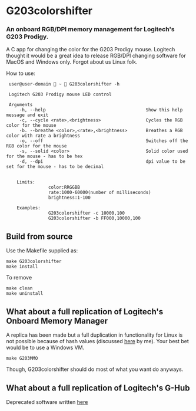 # G203colorshifter
### An onboard RGB/DPI memory management for Logitech's G203 Prodigy.

A C app for changing the color for the G203 Prodigy mouse. Logitech thought it would be a great idea to release RGB/DPI changing software for MacOS and Windows only. Forgot about us Linux folk.

How to use:
```
 user@user-domain  ~  G203colorshifter -h

 Logitech G203 Prodigy mouse LED control

 Arguments
     -h, --help                                      Show this help message and exit
     -c, --cycle <rate>,<brightness>                 Cycles the RGB color for the mouse
     -b. --breathe <color>,<rate>,<brightness>       Breathes a RGB color with rate a brightness
     -o, --off                                       Switches off the RGB color for the mouse
     -s, --solid <color>                             Solid color used for the mouse - has to be hex
     -d, --dpi                                       dpi value to be set for the mouse - has to be decimal


    Limits:
                color:RRGGBB
                rate:1000-60000(number of milliseconds)
                brightness:1-100

    Examples:
                G203colorshifter -c 10000,100
                G203colorshifter -b FF000,10000,100
```

## Build from source

Use the Makefile supplied as:
```
make G203colorshifter
make install
```
To remove
```
make clean
make uninstall
```
## What about a full replication of Logitech's Onboard Memory Manager

A replica has been made but a full duplication in functionality for Linux is not possible because of hash values (discussed [here](https://gitlab.com/wady101/rgb-logitech-g203/-/tree/master/etc/readme.md) by me). Your best bet would be to use a Windows VM.
```
make G203MMO
```

Though, G203colorshifter should do most of what you want do anyways.

## What about a full replication of Logitech's G-Hub

Deprecated software written [here](https://gitlab.com/wady101/rgb-logitech-g203/-/tree/logitech-g-hub)
